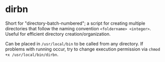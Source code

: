 # dirbn

Short for "directory-batch-numbered"; a script for creating multiple directories that follow the naming convention `<foldername> <integer>`.  Useful for efficient directory creation/organization.

Can be placed in `/usr/local/bin` to be called from any directory.  If problems with running occur, try to change execution permission via `chmod +x /usr/local/bin/dirbn`.
